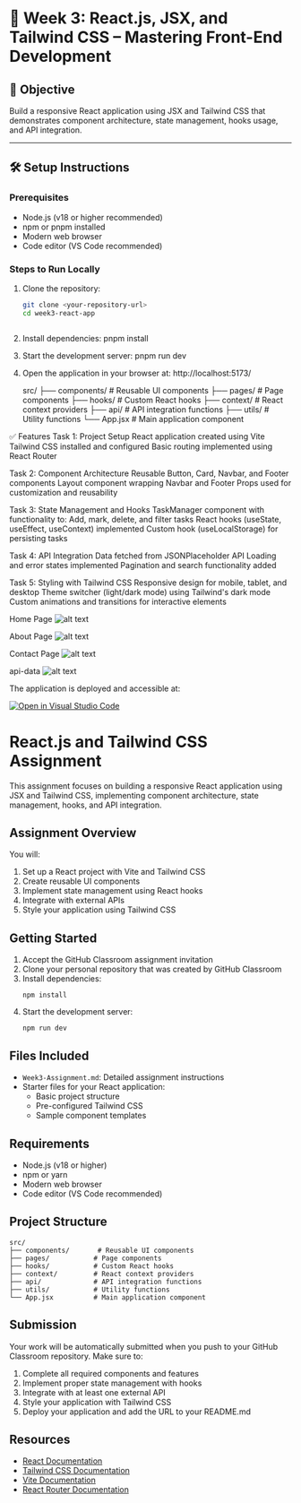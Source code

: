 # 🎨 Week 3: React.js, JSX, and Tailwind CSS – Mastering Front-End Development

## 🚀 Objective
Build a responsive React application using JSX and Tailwind CSS that demonstrates component architecture, state management, hooks usage, and API integration.

---

## 🛠️ Setup Instructions

### Prerequisites
- Node.js (v18 or higher recommended)
- npm or pnpm installed
- Modern web browser
- Code editor (VS Code recommended)

### Steps to Run Locally
1. Clone the repository:
   ```bash
   git clone <your-repository-url>
   cd week3-react-app



2. Install dependencies: pnpm install

3. Start the development server: pnpm run dev

4. Open the application in your browser at: http://localhost:5173/

   src/
├── components/       # Reusable UI components
├── pages/            # Page components
├── hooks/            # Custom React hooks
├── context/          # React context providers
├── api/              # API integration functions
├── utils/            # Utility functions
└── App.jsx           # Main application component

✅ Features
Task 1: Project Setup
React application created using Vite
Tailwind CSS installed and configured
Basic routing implemented using React Router

Task 2: Component Architecture
Reusable Button, Card, Navbar, and Footer components
Layout component wrapping Navbar and Footer
Props used for customization and reusability

Task 3: State Management and Hooks
TaskManager component with functionality to:
Add, mark, delete, and filter tasks
React hooks (useState, useEffect, useContext) implemented
Custom hook (useLocalStorage) for persisting tasks

Task 4: API Integration
Data fetched from JSONPlaceholder API
Loading and error states implemented
Pagination and search functionality added

Task 5: Styling with Tailwind CSS
Responsive design for mobile, tablet, and desktop
Theme switcher (light/dark mode) using Tailwind's dark mode
Custom animations and transitions for interactive elements


Home Page
![alt text](<Screenshot 2025-06-30 at 2.43.08 AM.png>)

About Page 
![alt text](<Screenshot 2025-06-30 at 2.37.40 AM.png>)
    
Contact Page
![alt text](<Screenshot 2025-06-30 at 2.38.51 AM.png>)

api-data
![alt text](<Screenshot 2025-06-30 at 2.42.39 AM.png>)



The application is deployed and accessible at: 





[![Open in Visual Studio Code](https://classroom.github.com/assets/open-in-vscode-2e0aaae1b6195c2367325f4f02e2d04e9abb55f0b24a779b69b11b9e10269abc.svg)](https://classroom.github.com/online_ide?assignment_repo_id=19833067&assignment_repo_type=AssignmentRepo)
# React.js and Tailwind CSS Assignment

This assignment focuses on building a responsive React application using JSX and Tailwind CSS, implementing component architecture, state management, hooks, and API integration.

## Assignment Overview

You will:
1. Set up a React project with Vite and Tailwind CSS
2. Create reusable UI components
3. Implement state management using React hooks
4. Integrate with external APIs
5. Style your application using Tailwind CSS

## Getting Started

1. Accept the GitHub Classroom assignment invitation
2. Clone your personal repository that was created by GitHub Classroom
3. Install dependencies:
   ```
   npm install
   ```
4. Start the development server:
   ```
   npm run dev
   ```

## Files Included

- `Week3-Assignment.md`: Detailed assignment instructions
- Starter files for your React application:
  - Basic project structure
  - Pre-configured Tailwind CSS
  - Sample component templates

## Requirements

- Node.js (v18 or higher)
- npm or yarn
- Modern web browser
- Code editor (VS Code recommended)

## Project Structure

```
src/
├── components/       # Reusable UI components
├── pages/           # Page components
├── hooks/           # Custom React hooks
├── context/         # React context providers
├── api/             # API integration functions
├── utils/           # Utility functions
└── App.jsx          # Main application component
```

## Submission

Your work will be automatically submitted when you push to your GitHub Classroom repository. Make sure to:

1. Complete all required components and features
2. Implement proper state management with hooks
3. Integrate with at least one external API
4. Style your application with Tailwind CSS
5. Deploy your application and add the URL to your README.md

## Resources

- [React Documentation](https://react.dev/)
- [Tailwind CSS Documentation](https://tailwindcss.com/docs)
- [Vite Documentation](https://vitejs.dev/guide/)
- [React Router Documentation](https://reactrouter.com/) 


